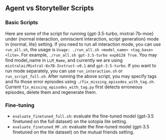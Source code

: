 ## Agent vs Storyteller Scripts

### Basic Scripts
Here are some of the script for running {gpt-3.5-turbo, mixtral-7b-moe} under {normal interaction, omniscient interaction, script generation} mode in {normal, lite} setting.
If you need to run all interaction mode, you can use `run_all.sh`, the usage is `Usage: ./run_all.sh <model_name> <tag_base> <lite>`. For example, `./run_all.sh gpt-3.5-turbo exp0128 True`. You may find model_name in `LLM_Name`, and currently we are using `mistralai/Mixtral-8x7B-Instruct-v0.1` and `gpt-3.5-turbo`.
If you want to run mode separately, you can use `run_interaction.sh` or `run_script_full.sh`.
After running the above script, you may specify tags and fix those error episodes using `./fix_missing_episodes_with_tag.sh`.
Current `fix_missing_episodes_with_tag.py` first detects erroneous episodes, delete them and regenerate them.

### Fine-tuning

* `evaluate_finetuned_full.sh`: evaluate the fine-tuned model (gpt-3.5 finetuned on the full dataset) on the sotopia lite setting.
* `evaluate_finetuned_MF.sh`: evaluate the fine-tuned model (gpt-3.5 finetuned on the lite dataset) on the mutual friends setting.
